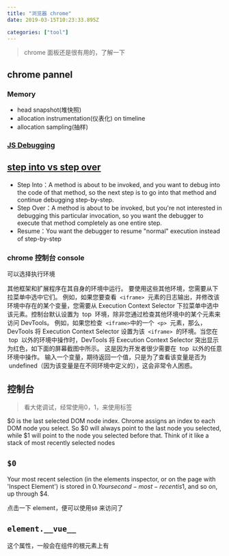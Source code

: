 ```yaml
---
title: "浏览器 chrome"
date: 2019-03-15T10:23:33.895Z

categories: ["tool"]
---
```


> chrome 面板还是很有用的，了解一下

## chrome pannel

### Memory

- head snapshot(堆快照)
- allocation instrumentation(仪表化) on timeline
- allocation sampling(抽样)

### [JS Debugging](https://developers.google.com/web/tools/chrome-devtools/javascript/reference)

## [step into vs step over](https://stackoverflow.com/questions/3580715/what-is-the-difference-between-step-into-and-step-over-in-the-eclipse-debugger)

- Step Into：A method is about to be invoked, and you want to debug into the code of that method, so the next step is to go into that method and continue debugging step-by-step.
- Step Over：A method is about to be invoked, but you're not interested in debugging this particular invocation, so you want the debugger to execute that method completely as one entire step.
- Resume：You want the debugger to resume "normal" execution instead of step-by-step

### chrome 控制台 console

可以选择执行环境

其他框架和扩展程序在其自身的环境中运行。 要使用这些其他环境，您需要从下拉菜单中选中它们。 例如，如果您要查看  `<iframe>`  元素的日志输出，并修改该环境中存在的某个变量，您需要从 Execution Context Selector 下拉菜单中选中该元素。控制台默认设置为  top  环境，除非您通过检查其他环境中的某个元素来访问 DevTools。 例如，如果您检查  `<iframe>`中的一个  `<p>`  元素，那么，DevTools 将 Execution Context Selector 设置为该  `<iframe>`  的环境。当您在  top  以外的环境中操作时，DevTools 将 Execution Context Selector 突出显示为红色，如下面的屏幕截图中所示。 这是因为开发者很少需要在  top  以外的任意环境中操作。 输入一个变量，期待返回一个值，只是为了查看该变量是否为  undefined（因为该变量是在不同环境中定义的），这会非常令人困惑。

## 控制台

> 看大佬调试，经常使用$0，$1，来使用标签

$0 is the last selected DOM node index. Chrome assigns an index to each DOM node you select. So $0 will always point to the last node you selected, while \$1 will point to the node you selected before that. Think of it like a stack of most recently selected nodes

## `$0`

Your most recent selection (in the elements inspector, or on the page with 'Inspect Element') is stored in $0. Your second-most-recent is $1, and so on, up through \$4.

点击一下 element，便可以使用`$0` 来访问了

## `element.__vue__`

这个属性，一般会在组件的根元素上有
